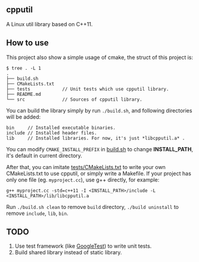 ## cpputil

A Linux util library based on C++11.

## How to use

This project also show a simple usage of cmake, the struct of this project is:

```
$ tree . -L 1
.
├── build.sh
├── CMakeLists.txt
├── tests            // Unit tests which use cpputil library.
├── README.md
└── src              // Sources of cpputil library.
```

You can build the library simply by run `./build.sh`, and following directories will be added:

```
bin     // Installed executable binaries.
include // Installed header files. 
lib     // Installed libraries. For now, it's just *libcpputil.a* .
```

You can modify `CMAKE_INSTALL_PREFIX` in [build.sh](./build.sh) to change **INSTALL_PATH**, it's default in current directory.

After that, you can imitate [tests/CMakeLists.txt](./tests/CMakeLists.txt) to write your own CMakeLists.txt to use cpputil, or simply write a Makefile. If your project has only one file (eg. `myproject.cc`), use g++ directly, for example:

```
g++ myproject.cc -std=c++11 -I <INSTALL_PATH>/include -L <INSTALL_PATH>/lib/libcpputil.a
```

Run `./build.sh clean` to remove `build` directory, `./build uninstall` to remove `include`, `lib`, `bin`.

## TODO

1. Use test framework (like [GoogleTest](https://github.com/google/googletest)) to write unit tests.
2. Build shared library instead of static library.
